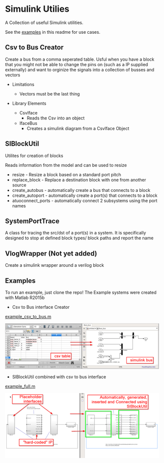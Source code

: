 # Simulink Utilies
A Collection of useful Simulink utilities.

See the [examples](https://github.com/cookacounty/simulink-utils#examples) in this readme for use cases.

## Csv to Bus Creator

Create a bus from a comma seperated table. Usful when you have a block that you might not be able to change the pins on (such as a IP supplied externally) and want to orginize the signals into a collection of busses and vectors

* Limitations
   * Vectors must be the last thing

* Library Elements
  * CsvIface
    * Reads the Csv into an object
  * IfaceBus
    * Creates a simulink diagram from a CsvIface Object

## SlBlockUtil

Utilites for creation of blocks

Reads information from the model and can be used to resize
* resize - Resize a block based on a standard port pitch
* replace_block - Replace a destination block with one from another source
* create_autobus - automatically create a bus that connects to a block
* create_autoport - automatically create a port(s) that connects to a block
* atuoconnect_ports - automatically connect 2 subsystems using the port names

## SystemPortTrace

A class for tracing the src/dst of a port(s) in a system. It is specifically designed to stop at defined block types/ block paths and report the name

## VlogWrapper (Not yet added)

Create a simulink wrapper around a verilog block


## Examples

To run an example, just clone the repo! The Example systems were created with Matlab R2015b

* Csv to Bus interface Creator

[example_csv_to_bus.m](examples/example_csv_to_bus.m)


![example csv to bus](https://raw.githubusercontent.com/cookacounty/simulink-utils/master/examples/screenshots/example_csv_to_bus.png)

* SlBlockUtil combined with csv to bus interface

[example_full.m](examples/example_full.m)


![example full](https://raw.githubusercontent.com/cookacounty/simulink-utils/master/examples/screenshots/example_full.png)
